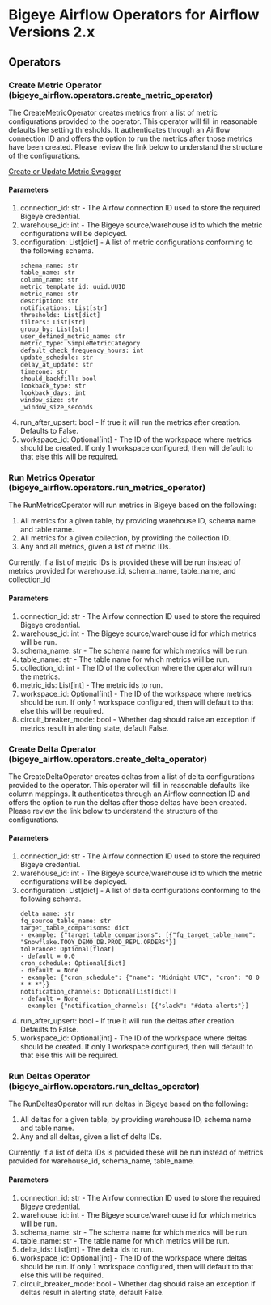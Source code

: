 # Bigeye Airflow Operators for Airflow Versions 2.x

## Operators
### Create Metric Operator (bigeye_airflow.operators.create_metric_operator)

The CreateMetricOperator creates metrics from a list of metric configurations provided to the operator.
This operator will fill in reasonable defaults like setting thresholds.  It authenticates through an Airflow connection 
ID and offers the option to run the metrics after those metrics have been created.  Please review the link below to 
understand the structure of the configurations.

[Create or Update Metric Swagger](https://docs.bigeye.com/reference/createmetric)

#### Parameters
1. connection_id: str - The Airfow connection ID used to store the required Bigeye credential.
2. warehouse_id: int - The Bigeye source/warehouse id to which the metric configurations will be deployed.
3. configuration: List[dict] - A list of metric configurations conforming to the following schema.
    ```
    schema_name: str
    table_name: str
    column_name: str
    metric_template_id: uuid.UUID
    metric_name: str
    description: str
    notifications: List[str]
    thresholds: List[dict]
    filters: List[str]
    group_by: List[str]
    user_defined_metric_name: str
    metric_type: SimpleMetricCategory
    default_check_frequency_hours: int
    update_schedule: str
    delay_at_update: str
    timezone: str
    should_backfill: bool
    lookback_type: str
    lookback_days: int
    window_size: str
    _window_size_seconds
    ```
4. run_after_upsert: bool - If true it will run the metrics after creation.  Defaults to False.
5. workspace_id: Optional[int] - The ID of the workspace where metrics should be created. 
If only 1 workspace configured, then will default to that else this will be required.

### Run Metrics Operator (bigeye_airflow.operators.run_metrics_operator)

The RunMetricsOperator will run metrics in Bigeye based on the following:

1. All metrics for a given table, by providing warehouse ID, schema name and table name.
2. All metrics for a given collection, by providing the collection ID.
3. Any and all metrics, given a list of metric IDs.  

Currently, if a list of metric IDs is provided these will be run instead of metrics provided for
warehouse_id, schema_name, table_name, and collection_id

#### Parameters
1. connection_id: str - The Airfow connection ID used to store the required Bigeye credential.
2. warehouse_id: int - The Bigeye source/warehouse id for which metrics will be run.
3. schema_name: str - The schema name for which metrics will be run.
4. table_name: str - The table name for which metrics will be run.
5. collection_id: int - The ID of the collection where the operator will run the metrics.
6. metric_ids: List[int] - The metric ids to run.
7. workspace_id: Optional[int] - The ID of the workspace where metrics should be run. 
If only 1 workspace configured, then will default to that else this will be required.
8. circuit_breaker_mode: bool - Whether dag should raise an exception if metrics result in alerting state, default False.

### Create Delta Operator (bigeye_airflow.operators.create_delta_operator)

The CreateDeltaOperator creates deltas from a list of delta configurations provided to the operator.
This operator will fill in reasonable defaults like column mappings.  It authenticates through an Airflow connection 
ID and offers the option to run the deltas after those deltas have been created.  Please review the link below to 
understand the structure of the configurations.

#### Parameters
1. connection_id: str - The Airfow connection ID used to store the required Bigeye credential.
2. warehouse_id: int - The Bigeye source/warehouse id to which the metric configurations will be deployed.
3. configuration: List[dict] - A list of delta configurations conforming to the following schema.
    ```
    delta_name: str
    fq_source_table_name: str
    target_table_comparisons: dict
    - example: {"target_table_comparisons": [{"fq_target_table_name": "Snowflake.TOOY_DEMO_DB.PROD_REPL.ORDERS"}]
    tolerance: Optional[float]
    - default = 0.0
    cron_schedule: Optional[dict] 
    - default = None 
    - example: {"cron_schedule": {"name": "Midnight UTC", "cron": "0 0 * * *"}}
    notification_channels: Optional[List[dict]]
    - default = None
    - example: {"notification_channels: [{"slack": "#data-alerts"}]
    ```
4. run_after_upsert: bool - If true it will run the deltas after creation.  Defaults to False.
5. workspace_id: Optional[int] - The ID of the workspace where deltas should be created. 
If only 1 workspace configured, then will default to that else this will be required.

### Run Deltas Operator (bigeye_airflow.operators.run_deltas_operator)

The RunDeltasOperator will run deltas in Bigeye based on the following:

1. All deltas for a given table, by providing warehouse ID, schema name and table name.
2. Any and all deltas, given a list of delta IDs.  

Currently, if a list of delta IDs is provided these will be run instead of metrics provided for
warehouse_id, schema_name, table_name.

#### Parameters
1. connection_id: str - The Airfow connection ID used to store the required Bigeye credential.
2. warehouse_id: int - The Bigeye source/warehouse id for which metrics will be run.
3. schema_name: str - The schema name for which metrics will be run.
4. table_name: str - The table name for which metrics will be run.
5. delta_ids: List[int] - The delta ids to run.
6. workspace_id: Optional[int] - The ID of the workspace where deltas should be run. 
If only 1 workspace configured, then will default to that else this will be required.
7. circuit_breaker_mode: bool - Whether dag should raise an exception if deltas result in alerting state, default False.
